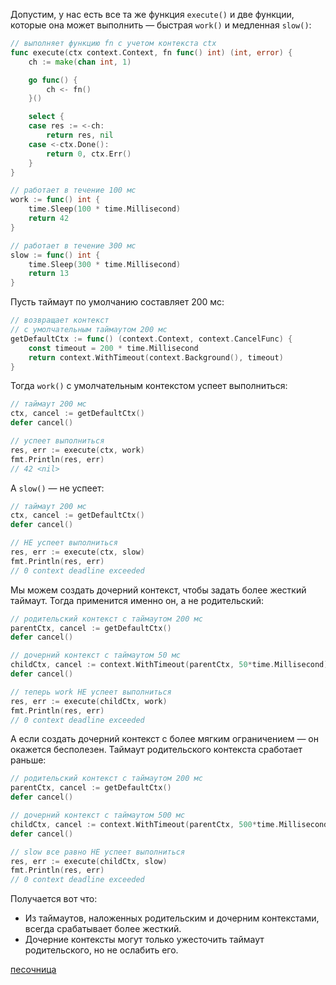 Допустим, у нас есть все та же функция `execute()` и две функции, которые она может выполнить — быстрая `work()` и медленная `slow()`:

```go
// выполняет функцию fn с учетом контекста ctx
func execute(ctx context.Context, fn func() int) (int, error) {
    ch := make(chan int, 1)

    go func() {
        ch <- fn()
    }()

    select {
    case res := <-ch:
        return res, nil
    case <-ctx.Done():
        return 0, ctx.Err()
    }
}
```

```go
// работает в течение 100 мс
work := func() int {
    time.Sleep(100 * time.Millisecond)
    return 42
}

// работает в течение 300 мс
slow := func() int {
    time.Sleep(300 * time.Millisecond)
    return 13
}
```

Пусть таймаут по умолчанию составляет 200 мс:

```go
// возвращает контекст
// с умолчательным таймаутом 200 мс
getDefaultCtx := func() (context.Context, context.CancelFunc) {
    const timeout = 200 * time.Millisecond
    return context.WithTimeout(context.Background(), timeout)
}
```

Тогда `work()` с умолчательным контекстом успеет выполниться:

```go
// таймаут 200 мс
ctx, cancel := getDefaultCtx()
defer cancel()

// успеет выполниться
res, err := execute(ctx, work)
fmt.Println(res, err)
// 42 <nil>
```

А `slow()` — не успеет:

```go
// таймаут 200 мс
ctx, cancel := getDefaultCtx()
defer cancel()

// НЕ успеет выполниться
res, err := execute(ctx, slow)
fmt.Println(res, err)
// 0 context deadline exceeded
```

Мы можем создать дочерний контекст, чтобы задать более жесткий таймаут. Тогда применится именно он, а не родительский:

```go
// родительский контекст с таймаутом 200 мс
parentCtx, cancel := getDefaultCtx()
defer cancel()

// дочерний контекст с таймаутом 50 мс
childCtx, cancel := context.WithTimeout(parentCtx, 50*time.Millisecond)
defer cancel()

// теперь work НЕ успеет выполниться
res, err := execute(childCtx, work)
fmt.Println(res, err)
// 0 context deadline exceeded
```

А если создать дочерний контекст с более мягким ограничением — он окажется бесполезен. Таймаут родительского контекста сработает раньше:

```go
// родительский контекст с таймаутом 200 мс
parentCtx, cancel := getDefaultCtx()
defer cancel()

// дочерний контекст с таймаутом 500 мс
childCtx, cancel := context.WithTimeout(parentCtx, 500*time.Millisecond)
defer cancel()

// slow все равно НЕ успеет выполниться
res, err := execute(childCtx, slow)
fmt.Println(res, err)
// 0 context deadline exceeded
```

Получается вот что:

-   Из таймаутов, наложенных родительским и дочерним контекстами, всегда срабатывает более жесткий.
-   Дочерние контексты могут только ужесточить таймаут родительского, но не ослабить его.

[песочница](https://go.dev/play/p/jLnAKUfj3vq)